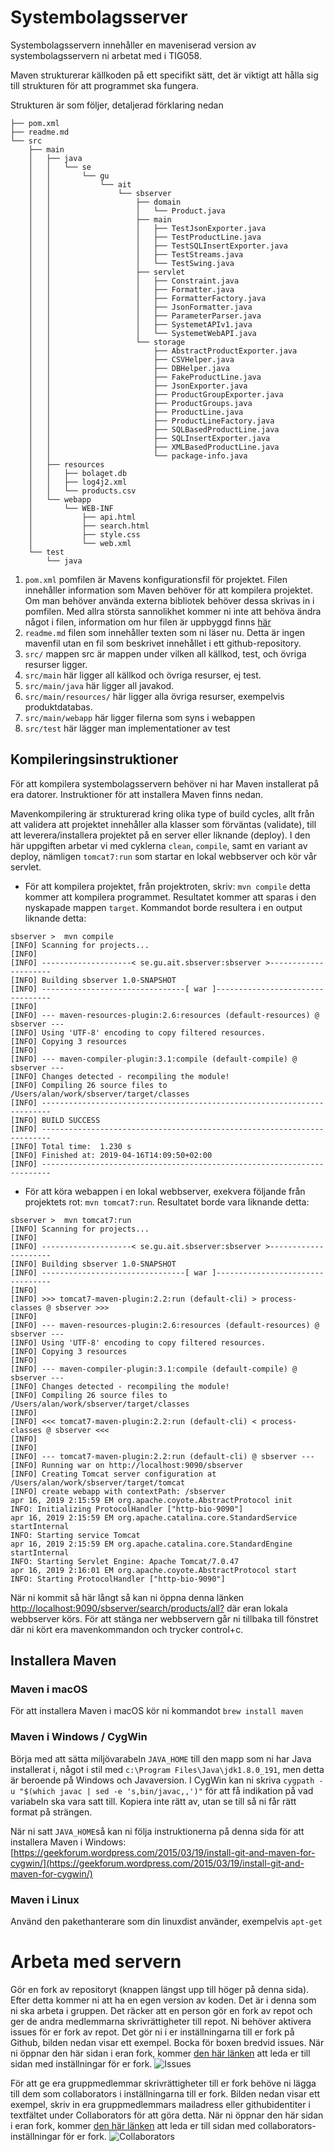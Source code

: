 # Systembolagsserver

Systembolagsservern innehåller en maveniserad version av systembolagsservern ni arbetat med i TIG058.

Maven strukturerar källkoden på ett specifikt sätt, det är viktigt att hålla sig till strukturen för att programmet ska fungera.

Strukturen är som följer, detaljerad förklaring nedan
```
├── pom.xml
├── readme.md
└── src
    ├── main
    │   ├── java
    │   │   └── se
    │   │       └── gu
    │   │           └── ait
    │   │               └── sbserver
    │   │                   ├── domain
    │   │                   │   └── Product.java
    │   │                   ├── main
    │   │                   │   ├── TestJsonExporter.java
    │   │                   │   ├── TestProductLine.java
    │   │                   │   ├── TestSQLInsertExporter.java
    │   │                   │   ├── TestStreams.java
    │   │                   │   └── TestSwing.java
    │   │                   ├── servlet
    │   │                   │   ├── Constraint.java
    │   │                   │   ├── Formatter.java
    │   │                   │   ├── FormatterFactory.java
    │   │                   │   ├── JsonFormatter.java
    │   │                   │   ├── ParameterParser.java
    │   │                   │   ├── SystemetAPIv1.java
    │   │                   │   └── SystemetWebAPI.java
    │   │                   └── storage
    │   │                       ├── AbstractProductExporter.java
    │   │                       ├── CSVHelper.java
    │   │                       ├── DBHelper.java
    │   │                       ├── FakeProductLine.java
    │   │                       ├── JsonExporter.java
    │   │                       ├── ProductGroupExporter.java
    │   │                       ├── ProductGroups.java
    │   │                       ├── ProductLine.java
    │   │                       ├── ProductLineFactory.java
    │   │                       ├── SQLBasedProductLine.java
    │   │                       ├── SQLInsertExporter.java
    │   │                       ├── XMLBasedProductLine.java
    │   │                       └── package-info.java
    │   ├── resources
    │   │   ├── bolaget.db
    │   │   ├── log4j2.xml
    │   │   └── products.csv
    │   └── webapp
    │       └── WEB-INF
    │           ├── api.html
    │           ├── search.html
    │           ├── style.css
    │           └── web.xml
    └── test
        └── java
```

1. `````pom.xml````` pomfilen är Mavens konfigurationsfil för projektet. Filen innehåller information som Maven behöver för att kompilera projektet. Om man behöver använda externa bibliotek behöver dessa skrivas in i pomfilen. Med allra största sannolikhet kommer ni inte att behöva ändra något i filen, information om hur filen är uppbyggd finns [här](https://maven.apache.org/guides/introduction/introduction-to-dependency-mechanism.html) 
1. `````readme.md````` filen som innehåller texten som ni läser nu. Detta är ingen mavenfil utan en fil som beskrivet innehållet i ett github-repository.
1. `````src/````` mappen src är mappen under vilken all källkod, test, och övriga resurser ligger.
1. `````src/main````` här ligger all källkod och övriga resurser, ej test.
1. `````src/main/java````` här ligger all javakod.
1. `````src/main/resources/````` här ligger alla övriga resurser, exempelvis produktdatabas.
1. `````src/main/webapp````` här ligger filerna som syns i webappen 
1. `````src/test````` här lägger man implementationer av test

## Kompileringsinstruktioner

För att kompilera systembolagsservern behöver ni har Maven installerat på era datorer. Instruktioner för att installera Maven finns nedan.

Mavenkompilering är strukturerad kring olika type of build cycles, allt från att validera att projektet innehåller alla klasser som förväntas (validate), till att leverera/installera projektet på en server eller liknande (deploy). I den här uppgiften arbetar vi med cyklerna ````clean````, ````compile````, samt en variant av deploy, nämligen ````tomcat7:run```` som startar en lokal webbserver och kör vår servlet.

* För att kompilera projektet, från projektroten, skriv: ````mvn compile```` detta kommer att kompilera programmet. Resultatet kommer att sparas i den nyskapade mappen ```target```. Kommandot borde resultera i en output liknande detta: 
```
sbserver >  mvn compile
[INFO] Scanning for projects...
[INFO]
[INFO] --------------------< se.gu.ait.sbserver:sbserver >---------------------
[INFO] Building sbserver 1.0-SNAPSHOT
[INFO] --------------------------------[ war ]---------------------------------
[INFO]
[INFO] --- maven-resources-plugin:2.6:resources (default-resources) @ sbserver ---
[INFO] Using 'UTF-8' encoding to copy filtered resources.
[INFO] Copying 3 resources
[INFO]
[INFO] --- maven-compiler-plugin:3.1:compile (default-compile) @ sbserver ---
[INFO] Changes detected - recompiling the module!
[INFO] Compiling 26 source files to /Users/alan/work/sbserver/target/classes
[INFO] ------------------------------------------------------------------------
[INFO] BUILD SUCCESS
[INFO] ------------------------------------------------------------------------
[INFO] Total time:  1.230 s
[INFO] Finished at: 2019-04-16T14:09:50+02:00
[INFO] ------------------------------------------------------------------------
```
* För att köra webappen i en lokal webbserver, exekvera följande från projektets rot: ````mvn tomcat7:run````. Resultatet borde vara liknande detta:
```
sbserver >  mvn tomcat7:run 
[INFO] Scanning for projects...
[INFO]
[INFO] --------------------< se.gu.ait.sbserver:sbserver >---------------------
[INFO] Building sbserver 1.0-SNAPSHOT
[INFO] --------------------------------[ war ]---------------------------------
[INFO]
[INFO] >>> tomcat7-maven-plugin:2.2:run (default-cli) > process-classes @ sbserver >>>
[INFO]
[INFO] --- maven-resources-plugin:2.6:resources (default-resources) @ sbserver ---
[INFO] Using 'UTF-8' encoding to copy filtered resources.
[INFO] Copying 3 resources
[INFO]
[INFO] --- maven-compiler-plugin:3.1:compile (default-compile) @ sbserver ---
[INFO] Changes detected - recompiling the module!
[INFO] Compiling 26 source files to /Users/alan/work/sbserver/target/classes
[INFO]
[INFO] <<< tomcat7-maven-plugin:2.2:run (default-cli) < process-classes @ sbserver <<<
[INFO]
[INFO]
[INFO] --- tomcat7-maven-plugin:2.2:run (default-cli) @ sbserver ---
[INFO] Running war on http://localhost:9090/sbserver
[INFO] Creating Tomcat server configuration at /Users/alan/work/sbserver/target/tomcat
[INFO] create webapp with contextPath: /sbserver
apr 16, 2019 2:15:59 EM org.apache.coyote.AbstractProtocol init
INFO: Initializing ProtocolHandler ["http-bio-9090"]
apr 16, 2019 2:15:59 EM org.apache.catalina.core.StandardService startInternal
INFO: Starting service Tomcat
apr 16, 2019 2:15:59 EM org.apache.catalina.core.StandardEngine startInternal
INFO: Starting Servlet Engine: Apache Tomcat/7.0.47
apr 16, 2019 2:16:01 EM org.apache.coyote.AbstractProtocol start
INFO: Starting ProtocolHandler ["http-bio-9090"]
```  
När ni kommit så här långt så kan ni öppna denna länken [http://localhost:9090/sbserver/search/products/all?](http://localhost:9090/sbserver/search/products/all?) där eran lokala webbserver körs. För att stänga ner webbservern går ni tillbaka till fönstret där ni kört era mavenkommandon och trycker control+c.

## Installera Maven

###  Maven i macOS
För att installera Maven i macOS kör ni kommandot
```brew install maven```

### Maven i Windows / CygWin
Börja med att sätta miljövarabeln ```JAVA_HOME``` till den mapp som ni har Java installerat i, något i stil med ```c:\Program Files\Java\jdk1.8.0_191```, men detta är beroende på Windows och Javaversion. I CygWin kan ni skriva ```cygpath -u "$(which javac | sed -e 's,bin/javac,,')"``` för att få indikation på vad variabeln ska vara satt till. Kopiera inte rätt av, utan se till så ni får rätt format på strängen.

När ni satt ```JAVA_HOME```så kan ni följa instruktionerna på denna sida för att installera Maven i Windows:
[https://geekforum.wordpress.com/2015/03/19/install-git-and-maven-for-cygwin/](https://geekforum.wordpress.com/2015/03/19/install-git-and-maven-for-cygwin/)

 

### Maven i Linux
Använd den pakethanterare som din linuxdist använder, exempelvis ````apt-get````

# Arbeta med servern
Gör en fork av repositoryt (knappen längst upp till höger på denna sida). Efter detta kommer ni att ha en egen version av koden. Det är i denna som ni ska arbeta i gruppen. Det räcker att en person gör en fork av repot och ger de andra medlemmarna skrivrättigheter till repot.
Ni behöver aktivera issues för er fork av repot. Det gör ni i er inställningarna till er fork på Github, bilden nedan visar ett exempel. Bocka för boxen bredvid issues.
När ni öppnar den här sidan i eran fork, kommer [den här länken](../../settings) att leda er till sidan med inställningar för er fork.
![Issues](.pics/issues.png)

För att ge era gruppmedlemmar skrivrättigheter till er fork behöve ni lägga till dem som collaborators i inställningarna till er fork. Bilden nedan visar ett exempel, skriv in era gruppmedlemmars mailadress eller githubidentiter i textfältet under Collaborators för att göra detta. 
När ni öppnar den här sidan i eran fork, kommer [den här länken](../../settings/collaborators) att leda er till sidan med collaborators-inställningar för er fork.
![Collaborators](.pics/collaborators.png)